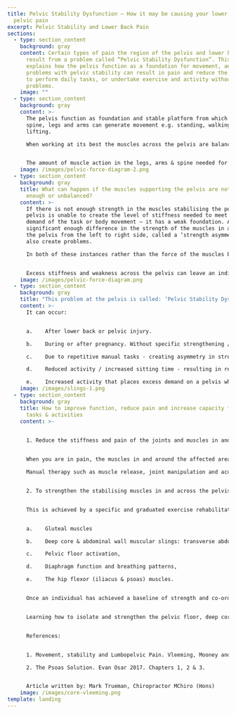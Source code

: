 ```yaml
---
title: Pelvic Stability Dysfunction – How it may be causing your lower back or
  pelvic pain
excerpt: Pelvic Stability and Lower Back Pain
sections:
  - type: section_content
    background: gray
    content: Certain types of pain the region of the pelvis and lower back can
      result from a problem called “Pelvic Stability Dysfunction”. This article
      explains how the pelvis function as a foundation for movement, and how
      problems with pelvic stability can result in pain and reduce the ability
      to perform daily tasks, or undertake exercise and activity without
      problems.
    image: ""
  - type: section_content
    background: gray
    content: >-
      The pelvis function as foundation and stable platform from which the
      spine, legs and arms can generate movement e.g. standing, walking,
      lifting.

      When working at its best the muscles across the pelvis are balanced in strength and tension to allow this function without placing excess demand or strain on a particular area.


      The amount of muscle action in the legs, arms & spine needed for different types of body movement varies depending on the task. When more muscle force is required for a particular movement or task the stiffness across the pelvis needs to be increased to meet this demand. This is achieved by increasing the tension of muscles which attach to or cross over the pelvis. Ideally the muscles which stabilise the pelvis can match the demand placed on this area by the work or leverage of the spine, arms and leg, for example when walking, running, lifting or carrying.
    image: /images/pelvic-force-diagram-2.png
  - type: section_content
    background: gray
    title: What can happen if the muscles supporting the pelvis are not strong
      enough or unbalanced?
    content: >-
      If there is not enough strength in the muscles stabilising the pelvis, the
      pelvis is unable to create the level of stiffness needed to meet the
      demand of the task or body movement – it has a weak foundation. A
      significant enough difference in the strength of the muscles in and around
      the pelvis from the left to right side, called a ‘strength asymmetry’, can
      also create problems.

      In both of these instances rather than the force of the muscles being evenly distributed throughout the ring structure of the pelvis, and the spine, there will be areas of higher or uneven load distribution on the pelvis, sacro-iliac joints or the lower back. Over time this can cause pain and stiffness in specific areas, a type of repetitive strain injury.


      Excess stiffness and weakness across the pelvis can leave an individual vulnerable to pulling or straining a joint or muscle, as they are less able to time the contraction of their muscles correctly for the movements, resulting in a strain/sprain type injury. Typically, the more demanding the movement on a poorly stabilised a pelvis and lower back, the more likely a strain would be. E.g. lifting shopping bags out of the car, reaching to pick up an item from the floor.
    image: /images/pelvic-force-diagram.png
  - type: section_content
    background: gray
    title: "This problem at the pelvis is called: ‘Pelvic Stability Dysfunction’. "
    content: >-
      It can occur: 


      a.	After lower back or pelvic injury.

      b.	During or after pregnancy. Without specific strengthening / rehabilitation exercises after pregnancy Pelvic Stability Dysfunction to a greater or lesser degree is very common.

      c.	Due to repetitive manual tasks - creating asymmetry in strength from left to right side or torsion across the pelvis.

      d.	Reduced activity / increased sitting time - resulting in reduced muscular / core strength e.g. seated desk work.

      e.	Increased activity that places excess demand on a pelvis which is already having problems with pelvic stability or is unable to meet the demand placed upon it by the activity. E.g. a) impact related exercise - running, HITT classes b) resistance training with too much weight or incorrect technique- squatting, kettlebells, deadlifts.
    image: /images/slings-1.png
  - type: section_content
    background: gray
    title: How to improve function, reduce pain and increase capacity for daily
      tasks & activities
    content: >-
      

      1. Reduce the stiffness and pain of the joints and muscles in and around the pelvis.


      When you are in pain, the muscles in and around the affected area have a reduced ability to function in a co-ordinated way to allow for good pelvic stabilisation.

      Manual therapy such as muscle release, joint manipulation and acupuncture can be very effective in reducing pain and stiffness. When a certain severity of problem is reached it maybe that an individual would not able to get out of pain with exercise alone.  Needing manual therapy to reduce pain levels enough to allow for rehabilitation exercise(s) to be effective.


      2. To strengthen the stabilising muscles in and across the pelvis, so that the pelvis is able to meet the demands placed up it, and evenly distribute load across the pelvis, lower back and upper legs.


      This is achieved by a specific and graduated exercise rehabilitation program to strengthen and stabilise weak areas, and to address left to right strength symmetries. It typically includes exercises for the following area:


      a.	Gluteal muscles 

      b.	Deep core & abdominal wall muscular slings: transverse abdominal, internal oblique, and others muscles,

      c.	Pelvic floor activation,

      d.	Diaphragm function and breathing patterns,

      e.	The hip flexor (iliacus & psoas) muscles. 


      Once an individual has achieved a baseline of strength and co-ordination in the above, if needed, it is possible to progress to include movements and exercises more directly related to everyday tasks e.g. squatting and hip hinge movements.


      Learning how to isolate and strengthen the pelvic floor, deep core & abdominal wall musculature is a co-ordination and skill-based learning curve that can be difficult to achieve without specific coaching from a qualified individual. Though some of the relevant exercises to improve pelvic stability can usually be undertaken and performed well from video exercise instruction, for example a side lying glut clamshell exercise using a resistance band, cat stretch and lying on front diaphragmatic breathing. 


      References:


      1. Movement, stability and Lumbopelvic Pain. Vleeming, Mooney and Stoeckart 2007. Pgs 61, 114, 394, 500, 

      2. The Psoas Solution. Evan Osar 2017. Chapters 1, 2 & 3.


      Article written by: Mark Trueman, Chiropractor MChiro (Hons)				Date: 09/08/21
    image: /images/core-vleeming.png
template: landing
---
```

